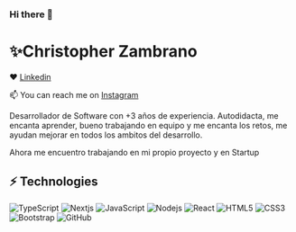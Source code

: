 ### Hi there 👋

<!--
**joeldevz/joeldevz** is a ✨ _special_ ✨ repository because its `README.md` (this file) appears on your GitHub profile.

Here are some ideas to get you started:

- 🔭 I’m currently working on ...
- 🌱 I’m currently learning ...
- 👯 I’m looking to collaborate on ...
- 🤔 I’m looking for help with ...
- 💬 Ask me about ...
- 📫 How to reach me: ...
- 😄 Pronouns: ...
- ⚡ Fun fact: ...
-->

# ✨Christopher Zambrano
❤️ [Linkedin](https://www.linkedin.com/in/christopher-joel-zambrano-marcillo/)

📫 You can reach me on [Instagram](https://www.instagram.com/joel_developer/)



Desarrollador de Software con +3
años de experiencia.
Autodidacta, me encanta aprender,
bueno trabajando en equipo y me
encanta los retos, me ayudan mejorar
en todos los ambitos del desarrollo.

Ahora me encuentro trabajando en mi propio proyecto y en Startup

## ⚡ Technologies
![TypeScript](https://img.shields.io/badge/-TipyScript-black?style=flat-square&logo=typescript)
![Nextjs](https://img.shields.io/badge/-NextJs-black?style=flat-square&logo=next-js)
![JavaScript](https://img.shields.io/badge/-JavaScript-black?style=flat-square&logo=javascript)
![Nodejs](https://img.shields.io/badge/-Nodejs-black?style=flat-square&logo=Node.js)
![React](https://img.shields.io/badge/-React-black?style=flat-square&logo=react)
![HTML5](https://img.shields.io/badge/-HTML5-E34F26?style=flat-square&logo=html5&logoColor=white)
![CSS3](https://img.shields.io/badge/-CSS3-1572B6?style=flat-square&logo=css3)
![Bootstrap](https://img.shields.io/badge/-Bootstrap-563D7C?style=flat-square&logo=bootstrap)
![GitHub](https://img.shields.io/badge/-GitHub-181717?style=flat-square&logo=github)
